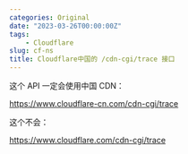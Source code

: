 ```yaml
---
categories: Original
date: "2023-03-26T00:00:00Z"
tags:
    - Cloudflare
slug: cf-ns
title: Cloudflare中国的 /cdn-cgi/trace 接口
---
```


这个 API 一定会使用中国 CDN：

https://www.cloudflare-cn.com/cdn-cgi/trace

这个不会：

https://www.cloudflare.com/cdn-cgi/trace
